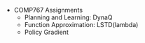 - COMP767 Assignments
  - Planning and Learning: DynaQ 
  - Function Approximation: LSTD(lambda)
  - Policy Gradient
